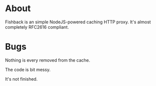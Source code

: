 # About

Fishback is an simple NodeJS-powered caching HTTP proxy.  It's almost completely RFC2616 compliant.

# Bugs

Nothing is every removed from the cache.

The code is bit messy.

It's not finished.
